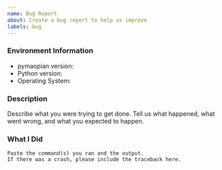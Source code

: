 ```yaml
---
name: Bug Report
about: Create a bug report to help us improve
labels: bug
---
```


<!-- Please search existing issues to avoid creating duplicates. -->

### Environment Information

-   pymaopian version:
-   Python version:
-   Operating System:

### Description

Describe what you were trying to get done.
Tell us what happened, what went wrong, and what you expected to happen.

### What I Did

```
Paste the command(s) you ran and the output.
If there was a crash, please include the traceback here.
```
